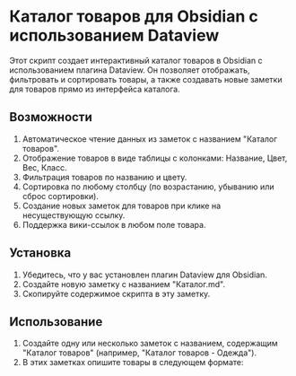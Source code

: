 # Каталог товаров для Obsidian с использованием Dataview

Этот скрипт создает интерактивный каталог товаров в Obsidian с использованием плагина Dataview. Он позволяет отображать, фильтровать и сортировать товары, а также создавать новые заметки для товаров прямо из интерфейса каталога.

## Возможности

1. Автоматическое чтение данных из заметок с названием "Каталог товаров".
2. Отображение товаров в виде таблицы с колонками: Название, Цвет, Вес, Класс.
3. Фильтрация товаров по названию и цвету.
4. Сортировка по любому столбцу (по возрастанию, убыванию или сброс сортировки).
5. Создание новых заметок для товаров при клике на несуществующую ссылку.
6. Поддержка вики-ссылок в любом поле товара.

## Установка

1. Убедитесь, что у вас установлен плагин Dataview для Obsidian.
2. Создайте новую заметку с названием "Каталог.md".
3. Скопируйте содержимое скрипта в эту заметку.

## Использование

1. Создайте одну или несколько заметок с названием, содержащим "Каталог товаров" (например, "Каталог товаров - Одежда").
2. В этих заметках опишите товары в следующем формате:

